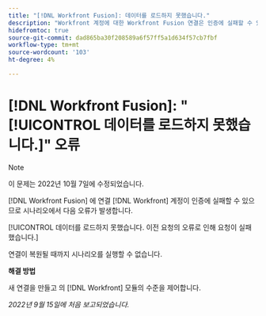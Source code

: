 ```yaml
---
title: "[!DNL Workfront Fusion]: 데이터를 로드하지 못했습니다."
description: "Workfront 계정에 대한 Workfront Fusion 연결은 인증에 실패할 수 있으므로 시나리오에서 다음 오류가 발생합니다. 데이터를 로드하지 못했습니다. 이전 요청의 실패로 인해 요청이 실패했습니다."
hidefromtoc: true
source-git-commit: dad865ba30f208589a6f57ff5a1d634f57cb7fbf
workflow-type: tm+mt
source-wordcount: '103'
ht-degree: 4%

---
```



# [!DNL Workfront Fusion]: &quot;[!UICONTROL 데이터를 로드하지 못했습니다.]&quot; 오류

>[!NOTE]
>
>이 문제는 2022년 10월 7일에 수정되었습니다.

[!DNL Workfront Fusion] 에 연결 [!DNL Workfront] 계정이 인증에 실패할 수 있으므로 시나리오에서 다음 오류가 발생합니다.

[!UICONTROL 데이터를 로드하지 못했습니다. 이전 요청의 오류로 인해 요청이 실패했습니다.]

연결이 복원될 때까지 시나리오를 실행할 수 없습니다.

**해결 방법**

새 연결을 만들고 의 [!DNL Workfront] 모듈의 수준을 제어합니다.

_2022년 9월 15일에 처음 보고되었습니다._
